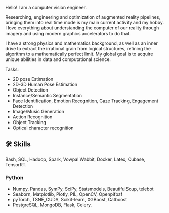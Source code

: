 Hello! I am a computer vision engineer. 

Researching, engineering and optimization of augmented reality pipelines, bringing them into real time mode is my main current activity and my hobby. I love everything about understanding the computer of our reality through imagery and using modern graphics accelerators to do that. 

I have a strong physics and mathematics background, as well as an inner drive to extract the irrational grain from logical structures, refining the algorithm to a mathematically perfect limit. 
My global goal is to acquire unique abilities in data and computational science.

Tasks:
- 2D pose Estimation
- 2D-3D Human Pose Estimation
- Object Detection
- Instance/Semantic Segmentation
- Face Identification, Emotion Recognition, Gaze Tracking, Engagement Detection
- Image/Music Generation
- Action Recognition
- Object Tracking
- Optical character recognition

## 🛠 Skills
Bash, SQL, Hadoop, Spark, Vowpal Wabbit, Docker, Latex, Cubase, TensorRT. 

### Python
*   Numpy, Pandas, SymPy, SciPy, Statsmodels, BeautifulSoup, telebot
*   Seaborn, Matplotlib, Plotly, PIL, OpenCV, Openpifpaf
*   pyTorch, TSNE_CUDA, Scikit-learn, XGBoost, Catboost
*   PostgreSQL, MongoDB, Flask, Celery.


<!---
Kirill-Shokhin/Kirill-Shokhin is a ✨ special ✨ repository because its `README.md` (this file) appears on your GitHub profile.
You can click the Preview link to take a look at your changes.
--->
